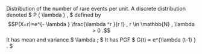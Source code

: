 Distribution of the number of rare events per unit. A discrete
distribution denoted $ P ( \lambda ) , $ defined by
$$P(X=r)=e^{- \lambda } \frac{\lambda ^r }{r !} , r \in \mathbb{N} , 
  \lambda > 0 .$$ It has mean and variance $ \lambda ; $ It has PGF
$ G(t) = e^{\lambda (t-1) } . $
